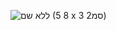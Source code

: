 ![ללא שם (8 5 x 3 2סמ)](https://github.com/maorkris/Mahat_tests/assets/142143890/7b6dec64-3fb5-4e13-8948-569b9a931982)
